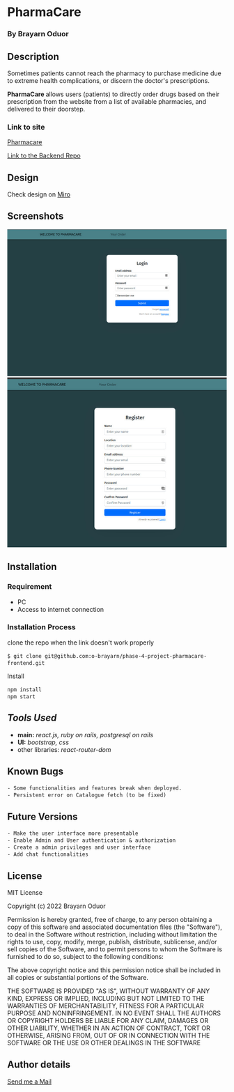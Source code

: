 # **PharmaCare**

### By Brayarn Oduor

## **Description**

<p> Sometimes patients cannot reach the pharmacy to purchase medicine due to extreme health complications, or discern the doctor's prescriptions.</p>

<p> <strong>PharmaCare </strong> allows users (patients) to directly order drugs based on their prescription from the website from a list of available pharmacies, and delivered to their doorstep.</p>

### **Link to site**

<a href="https://phase-4-project-pharmacare-frontend.vercel.app/">Pharmacare</a>

<a href="https://github.com/o-brayarn/phase-4-project-pharmacare-backend">Link to the Backend Repo</a>

## **Design**

Check design on <a href="https://miro.com/app/board/uXjVP89V454=/?share_link_id=119761630342">Miro</a>

<!-- ![myimage-alt-tag](./public/Login-page.jpeg)
![myimage-alt-tag](./public/Reg-page.jpeg)
![myimage-alt-tag](./public/homepage-all.jpeg)
![myimage-alt-tag](./public/Medicine-catalogue.jpeg)
![myimage-alt-tag](./public/Order-page.jpeg) -->

## **Screenshots**

![myimage-alt-tag](./public/signup.jpeg)
![myimage-alt-tag](./public/registration.jpeg)

## **Installation**

### Requirement

- PC
- Access to internet connection

### Installation Process

clone the repo when the link doesn't work properly

```
$ git clone git@github.com:o-brayarn/phase-4-project-pharmacare-frontend.git
```

Install

```
npm install
npm start
```

## **_Tools Used_**

- **main:** _react.js, ruby on rails, postgresql on rails_
- **UI:** _bootstrap, css_
- other libraries: _react-router-dom_

## Known Bugs

    - Some functionalities and features break when deployed.
    - Persistent error on Catalogue fetch (to be fixed)

## Future Versions

    - Make the user interface more presentable
    - Enable Admin and User authentication & authorization
    - Create a admin privileges and user interface
    - Add chat functionalities

## License

MIT License

Copyright (c) 2022 Brayarn Oduor

Permission is hereby granted, free of charge, to any person obtaining a copy of this software and associated documentation files (the "Software"), to deal in the Software without restriction, including without limitation the rights to use, copy, modify, merge, publish, distribute, sublicense, and/or sell copies of the Software, and to permit persons to whom the Software is furnished to do so, subject to the following conditions:

The above copyright notice and this permission notice shall be included in all copies or substantial portions of the Software.

THE SOFTWARE IS PROVIDED "AS IS", WITHOUT WARRANTY OF ANY KIND, EXPRESS OR IMPLIED, INCLUDING BUT NOT LIMITED TO THE WARRANTIES OF MERCHANTABILITY, FITNESS FOR A PARTICULAR PURPOSE AND NONINFRINGEMENT. IN NO EVENT SHALL THE AUTHORS OR COPYRIGHT HOLDERS BE LIABLE FOR ANY CLAIM, DAMAGES OR OTHER LIABILITY, WHETHER IN AN ACTION OF CONTRACT, TORT OR OTHERWISE, ARISING FROM, OUT OF OR IN CONNECTION WITH THE SOFTWARE OR THE USE OR OTHER DEALINGS IN THE SOFTWARE

## Author details

<a href="brayarn.oduor@student.moringaschool.com">Send me a Mail </a>
